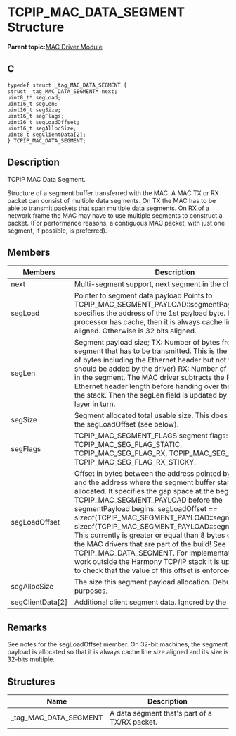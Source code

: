 # TCPIP\_MAC\_DATA\_SEGMENT Structure

**Parent topic:**[MAC Driver Module](GUID-0C1AF471-66D4-472F-84AF-212E9E18B21D.md)

## C

```
typedef struct _tag_MAC_DATA_SEGMENT {
struct _tag_MAC_DATA_SEGMENT* next;
uint8_t* segLoad;
uint16_t segLen;
uint16_t segSize;
uint16_t segFlags;
uint16_t segLoadOffset;
uint16_t segAllocSize;
uint8_t segClientData[2];
} TCPIP_MAC_DATA_SEGMENT;
```

## Description

TCPIP MAC Data Segment.

Structure of a segment buffer transferred with the MAC. A MAC TX or RX packet can consist of multiple data segments. On TX the MAC has to be able to transmit packets that span multiple data segments. On RX of a network frame the MAC may have to use multiple segments to construct a packet. \(For performance reasons, a contiguous MAC packet, with just one segment, if possible, is preferred\).

## Members

|Members|Description|
|-------|-----------|
|next|Multi-segment support, next segment in the chain.|
|segLoad|Pointer to segment data payload Points to TCPIP\_MAC\_SEGMENT\_PAYLOAD::segmentPayload. It specifies the address of the 1st payload byte. If the processor has cache, then it is always cache line size aligned. Otherwise is 32 bits aligned.|
|segLen|Segment payload size; TX: Number of bytes from this segment that has to be transmitted. This is the total number of bytes including the Ethernet header but not the FCS \(that should be added by the driver\) RX: Number of payload bytes in the segment. The MAC driver subtracts the FCS and Ethernet header length before handing over the packet to the stack. Then the segLen field is updated by each stack layer in turn.|
|segSize|Segment allocated total usable size. This does not include the segLoadOffset \(see below\).|
|segFlags|TCPIP\_MAC\_SEGMENT\_FLAGS segment flags: TCPIP\_MAC\_SEG\_FLAG\_STATIC, TCPIP\_MAC\_SEG\_FLAG\_RX, TCPIP\_MAC\_SEG\_FLAG\_RX, TCPIP\_MAC\_SEG\_FLAG\_RX\_STICKY.|
|segLoadOffset|Offset in bytes between the address pointed by segLoad and the address where the segment buffer starts/was allocated. It specifies the gap space at the beginning of the TCPIP\_MAC\_SEGMENT\_PAYLOAD before the segmentPayload begins. segLoadOffset == sizeof\(TCPIP\_MAC\_SEGMENT\_PAYLOAD::segmentPktPtr\) + sizeof\(TCPIP\_MAC\_SEGMENT\_PAYLOAD::segmentDataGap\). This currently is greater or equal than 8 bytes depending on the MAC drivers that are part of the build! See TCPIP\_MAC\_DATA\_SEGMENT. For implementations that may work outside the Harmony TCP/IP stack it is up to the MAC to check that the value of this offset is enforced.|
|segAllocSize|The size this segment payload allocation. Debug/trace purposes.|
|segClientData\[2\]|Additional client segment data. Ignored by the MAC driver.|

## Remarks

See notes for the segLoadOffset member. On 32-bit machines, the segment payload is allocated so that it is always cache line size aligned and its size is 32-bits multiple.

## Structures

|Name|Description|
|----|-----------|
|\_tag\_MAC\_DATA\_SEGMENT|A data segment that's part of a TX/RX packet.|


